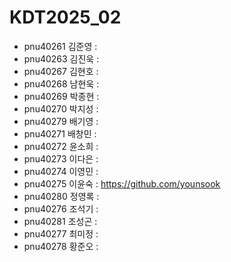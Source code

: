 # KDT2025_02
+ pnu40261	김준영 : 
+ pnu40263	김진욱 :
+ pnu40267	김현호 :
+ pnu40268	남현욱 :
+ pnu40269	박종현 :
+ pnu40270	박지성 :
+ pnu40279	배기영 :
+ pnu40271	배창민 :
+ pnu40272	윤소희 :
+ pnu40273	이다은 :
+ pnu40274	이영민 :
+ pnu40275	이윤숙 :  https://github.com/younsook
+ pnu40280	정영록 :
+ pnu40276	조석기 :
+ pnu40281	조성곤 :
+ pnu40277	최미정 :
+ pnu40278	황준오 : 
